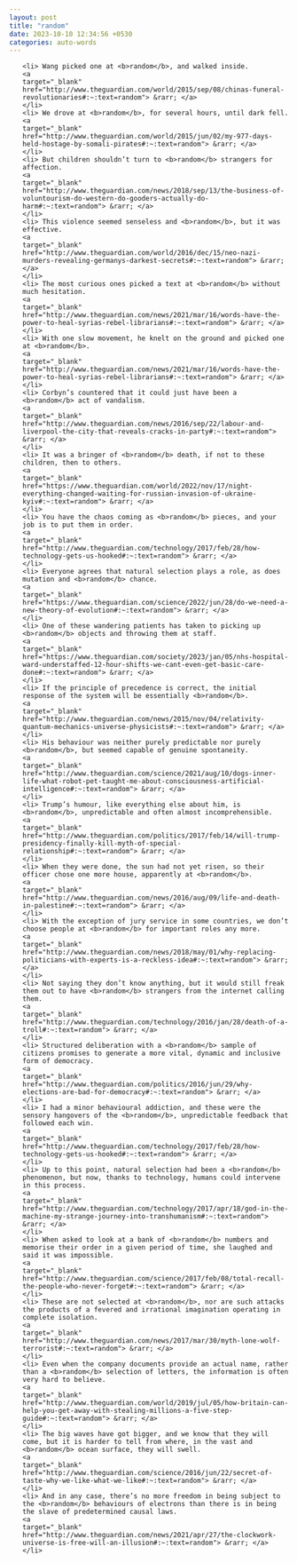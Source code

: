 ```yaml
---
layout: post
title: "random"
date: 2023-10-10 12:34:56 +0530
categories: auto-words
---
```

<ol>

    <li> Wang picked one at <b>random</b>, and walked inside.
    <a 
    target="_blank" 
    href="http://www.theguardian.com/world/2015/sep/08/chinas-funeral-revolutionaries#:~:text=random"> &rarr; </a>
    </li>
    <li> We drove at <b>random</b>, for several hours, until dark fell.
    <a 
    target="_blank" 
    href="http://www.theguardian.com/world/2015/jun/02/my-977-days-held-hostage-by-somali-pirates#:~:text=random"> &rarr; </a>
    </li>
    <li> But children shouldn’t turn to <b>random</b> strangers for affection.
    <a 
    target="_blank" 
    href="http://www.theguardian.com/news/2018/sep/13/the-business-of-voluntourism-do-western-do-gooders-actually-do-harm#:~:text=random"> &rarr; </a>
    </li>
    <li> This violence seemed senseless and <b>random</b>, but it was effective.
    <a 
    target="_blank" 
    href="http://www.theguardian.com/world/2016/dec/15/neo-nazi-murders-revealing-germanys-darkest-secrets#:~:text=random"> &rarr; </a>
    </li>
    <li> The most curious ones picked a text at <b>random</b> without much hesitation.
    <a 
    target="_blank" 
    href="http://www.theguardian.com/news/2021/mar/16/words-have-the-power-to-heal-syrias-rebel-librarians#:~:text=random"> &rarr; </a>
    </li>
    <li> With one slow movement, he knelt on the ground and picked one at <b>random</b>.
    <a 
    target="_blank" 
    href="http://www.theguardian.com/news/2021/mar/16/words-have-the-power-to-heal-syrias-rebel-librarians#:~:text=random"> &rarr; </a>
    </li>
    <li> Corbyn’s countered that it could just have been a <b>random</b> act of vandalism.
    <a 
    target="_blank" 
    href="http://www.theguardian.com/news/2016/sep/22/labour-and-liverpool-the-city-that-reveals-cracks-in-party#:~:text=random"> &rarr; </a>
    </li>
    <li> It was a bringer of <b>random</b> death, if not to these children, then to others.
    <a 
    target="_blank" 
    href="https://www.theguardian.com/world/2022/nov/17/night-everything-changed-waiting-for-russian-invasion-of-ukraine-kyiv#:~:text=random"> &rarr; </a>
    </li>
    <li> You have the chaos coming as <b>random</b> pieces, and your job is to put them in order.
    <a 
    target="_blank" 
    href="http://www.theguardian.com/technology/2017/feb/28/how-technology-gets-us-hooked#:~:text=random"> &rarr; </a>
    </li>
    <li> Everyone agrees that natural selection plays a role, as does mutation and <b>random</b> chance.
    <a 
    target="_blank" 
    href="https://www.theguardian.com/science/2022/jun/28/do-we-need-a-new-theory-of-evolution#:~:text=random"> &rarr; </a>
    </li>
    <li> One of these wandering patients has taken to picking up <b>random</b> objects and throwing them at staff.
    <a 
    target="_blank" 
    href="https://www.theguardian.com/society/2023/jan/05/nhs-hospital-ward-understaffed-12-hour-shifts-we-cant-even-get-basic-care-done#:~:text=random"> &rarr; </a>
    </li>
    <li> If the principle of precedence is correct, the initial response of the system will be essentially <b>random</b>.
    <a 
    target="_blank" 
    href="http://www.theguardian.com/news/2015/nov/04/relativity-quantum-mechanics-universe-physicists#:~:text=random"> &rarr; </a>
    </li>
    <li> His behaviour was neither purely predictable nor purely <b>random</b>, but seemed capable of genuine spontaneity.
    <a 
    target="_blank" 
    href="http://www.theguardian.com/science/2021/aug/10/dogs-inner-life-what-robot-pet-taught-me-about-consciousness-artificial-intelligence#:~:text=random"> &rarr; </a>
    </li>
    <li> Trump’s humour, like everything else about him, is <b>random</b>, unpredictable and often almost incomprehensible.
    <a 
    target="_blank" 
    href="http://www.theguardian.com/politics/2017/feb/14/will-trump-presidency-finally-kill-myth-of-special-relationship#:~:text=random"> &rarr; </a>
    </li>
    <li> When they were done, the sun had not yet risen, so their officer chose one more house, apparently at <b>random</b>.
    <a 
    target="_blank" 
    href="http://www.theguardian.com/news/2016/aug/09/life-and-death-in-palestine#:~:text=random"> &rarr; </a>
    </li>
    <li> With the exception of jury service in some countries, we don’t choose people at <b>random</b> for important roles any more.
    <a 
    target="_blank" 
    href="http://www.theguardian.com/news/2018/may/01/why-replacing-politicians-with-experts-is-a-reckless-idea#:~:text=random"> &rarr; </a>
    </li>
    <li> Not saying they don’t know anything, but it would still freak them out to have <b>random</b> strangers from the internet calling them.
    <a 
    target="_blank" 
    href="http://www.theguardian.com/technology/2016/jan/28/death-of-a-troll#:~:text=random"> &rarr; </a>
    </li>
    <li> Structured deliberation with a <b>random</b> sample of citizens promises to generate a more vital, dynamic and inclusive form of democracy.
    <a 
    target="_blank" 
    href="http://www.theguardian.com/politics/2016/jun/29/why-elections-are-bad-for-democracy#:~:text=random"> &rarr; </a>
    </li>
    <li> I had a minor behavioural addiction, and these were the sensory hangovers of the <b>random</b>, unpredictable feedback that followed each win.
    <a 
    target="_blank" 
    href="http://www.theguardian.com/technology/2017/feb/28/how-technology-gets-us-hooked#:~:text=random"> &rarr; </a>
    </li>
    <li> Up to this point, natural selection had been a <b>random</b> phenomenon, but now, thanks to technology, humans could intervene in this process.
    <a 
    target="_blank" 
    href="http://www.theguardian.com/technology/2017/apr/18/god-in-the-machine-my-strange-journey-into-transhumanism#:~:text=random"> &rarr; </a>
    </li>
    <li> When asked to look at a bank of <b>random</b> numbers and memorise their order in a given period of time, she laughed and said it was impossible.
    <a 
    target="_blank" 
    href="http://www.theguardian.com/science/2017/feb/08/total-recall-the-people-who-never-forget#:~:text=random"> &rarr; </a>
    </li>
    <li> These are not selected at <b>random</b>, nor are such attacks the products of a fevered and irrational imagination operating in complete isolation.
    <a 
    target="_blank" 
    href="http://www.theguardian.com/news/2017/mar/30/myth-lone-wolf-terrorist#:~:text=random"> &rarr; </a>
    </li>
    <li> Even when the company documents provide an actual name, rather than a <b>random</b> selection of letters, the information is often very hard to believe.
    <a 
    target="_blank" 
    href="http://www.theguardian.com/world/2019/jul/05/how-britain-can-help-you-get-away-with-stealing-millions-a-five-step-guide#:~:text=random"> &rarr; </a>
    </li>
    <li> The big waves have got bigger, and we know that they will come, but it is harder to tell from where, in the vast and <b>random</b> ocean surface, they will swell.
    <a 
    target="_blank" 
    href="http://www.theguardian.com/science/2016/jun/22/secret-of-taste-why-we-like-what-we-like#:~:text=random"> &rarr; </a>
    </li>
    <li> And in any case, there’s no more freedom in being subject to the <b>random</b> behaviours of electrons than there is in being the slave of predetermined causal laws.
    <a 
    target="_blank" 
    href="http://www.theguardian.com/news/2021/apr/27/the-clockwork-universe-is-free-will-an-illusion#:~:text=random"> &rarr; </a>
    </li>